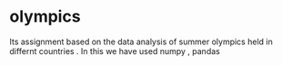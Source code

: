 # olympics
Its assignment based on the data analysis of summer olympics held in differnt countries . In this we have used numpy , pandas
